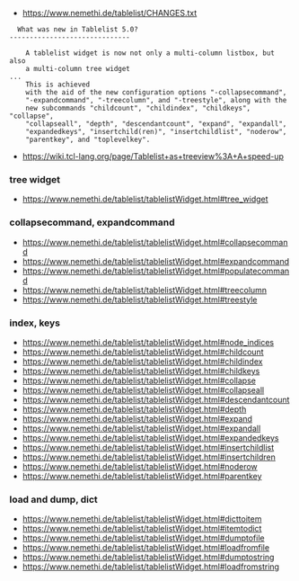 
+ https://www.nemethi.de/tablelist/CHANGES.txt
```
  What was new in Tablelist 5.0?
------------------------------

    A tablelist widget is now not only a multi-column listbox, but also
    a multi-column tree widget
...
    This is achieved
    with the aid of the new configuration options "-collapsecommand",
    "-expandcommand", "-treecolumn", and "-treestyle", along with the
    new subcommands "childcount", "childindex", "childkeys", "collapse",
    "collapseall", "depth", "descendantcount", "expand", "expandall",
    "expandedkeys", "insertchild(ren)", "insertchildlist", "noderow",
    "parentkey", and "toplevelkey".
```



+ https://wiki.tcl-lang.org/page/Tablelist+as+treeview%3A+A+speed-up
 
### tree widget
+ https://www.nemethi.de/tablelist/tablelistWidget.html#tree_widget
 
### collapsecommand, expandcommand
+ https://www.nemethi.de/tablelist/tablelistWidget.html#collapsecommand
+ https://www.nemethi.de/tablelist/tablelistWidget.html#expandcommand
+ https://www.nemethi.de/tablelist/tablelistWidget.html#populatecommand
+ https://www.nemethi.de/tablelist/tablelistWidget.html#treecolumn
+ https://www.nemethi.de/tablelist/tablelistWidget.html#treestyle
 
### index, keys
+ https://www.nemethi.de/tablelist/tablelistWidget.html#node_indices
+ https://www.nemethi.de/tablelist/tablelistWidget.html#childcount
+ https://www.nemethi.de/tablelist/tablelistWidget.html#childindex
+ https://www.nemethi.de/tablelist/tablelistWidget.html#childkeys
+ https://www.nemethi.de/tablelist/tablelistWidget.html#collapse
+ https://www.nemethi.de/tablelist/tablelistWidget.html#collapseall
+ https://www.nemethi.de/tablelist/tablelistWidget.html#descendantcount
+ https://www.nemethi.de/tablelist/tablelistWidget.html#depth
+ https://www.nemethi.de/tablelist/tablelistWidget.html#expand
+ https://www.nemethi.de/tablelist/tablelistWidget.html#expandall
+ https://www.nemethi.de/tablelist/tablelistWidget.html#expandedkeys
+ https://www.nemethi.de/tablelist/tablelistWidget.html#insertchildlist
+ https://www.nemethi.de/tablelist/tablelistWidget.html#insertchildren
+ https://www.nemethi.de/tablelist/tablelistWidget.html#noderow
+ https://www.nemethi.de/tablelist/tablelistWidget.html#parentkey
 
### load and dump, dict
+ https://www.nemethi.de/tablelist/tablelistWidget.html#dicttoitem
+ https://www.nemethi.de/tablelist/tablelistWidget.html#itemtodict
+ https://www.nemethi.de/tablelist/tablelistWidget.html#dumptofile
+ https://www.nemethi.de/tablelist/tablelistWidget.html#loadfromfile
+ https://www.nemethi.de/tablelist/tablelistWidget.html#dumptostring
+ https://www.nemethi.de/tablelist/tablelistWidget.html#loadfromstring
